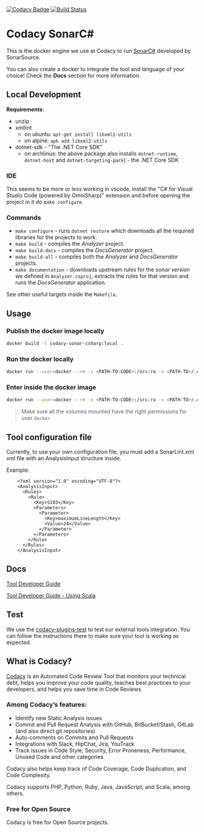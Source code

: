 [![Codacy Badge](https://api.codacy.com/project/badge/Grade/ff929008ec754fe790738a9a15821f93)](https://www.codacy.com/gh/codacy/codacy-sonar-csharp?utm_source=github.com&utm_medium=referral&utm_content=codacy/codacy-sonar-csharp&utm_campaign=Badge_Grade)
[![Build Status](https://circleci.com/gh/codacy/codacy-sonar-csharp.svg?style=shield&circle-token=:circle-token)](https://circleci.com/gh/codacy/codacy-sonar-csharp)

# Codacy SonarC#

This is the docker engine we use at Codacy to run [SonarC#](https://github.com/SonarSource/sonar-csharp) developed by SonarSource.

You can also create a docker to integrate the tool and language of your choice!
Check the **Docs** section for more information.

## Local Development

**Requirements**:
  - unzip 
  - xmllint
    * on ubuntu: `apt-get install libxml2-utils`
    * on alpine: `apk add libxml2-utils`
  - dotnet-sdk - "The .NET Core SDK"
    * on archlinux: the above package also installs `dotnet-runtime`, `dotnet-host` and `dotnet-targeting-pack`) - the .NET Core SDK

### IDE

This seems to be more or less working in vscode, install the 
"C# for Visual Studio Code (powered by OmniSharp)" extension 
and before opening the project in it do `make configure`.

### Commands

  - `make configure` - runs `dotnet restore` which downloads all the required libraries for the projects to work.
  - `make build` - compiles the *Analyzer* project.
  - `make build-docs` - compiles the *DocsGenerator* project.
  - `make build-all` - compiles both the *Analyzer* and *DocsGenerator* projects.
  - `make documentation` - downloads upstream rules for the *sonar version* we defined in `Analyzer.csproj`,
    extracts the rules for that version and runs the *DocsGenerator* application.

See other useful targets inside the `Makefile`.

## Usage

### Publish the docker image locally

```bash
docker build -t codacy-sonar-csharp:local .
```

### Run the docker locally

```bash
docker run --user=docker --rm -v <PATH-TO-CODE>:/src:ro -v <PATH-TO>/.codacyrc:/.codacyrc:ro codacy-sonar-csharp:local
```

### Enter inside the docker image

```bash
docker run --user=docker --rm -v <PATH-TO-CODE>:/src:ro -v <PATH-TO>/.codacyrc:/.codacyrc:ro -it --entrypoint /bin/sh codacy-sonar-csharp:local
```

> Make sure all the volumes mounted have the right permissions for user `docker`

## Tool configuration file

Currently, to use your own configuration file, you must add a SonarLint.xml xml file with an AnalysisInput structure inside.

Example:
```
    <?xml version="1.0" encoding="UTF-8"?>
    <AnalysisInput>
      <Rules>
        <Rule>
          <Key>S103</Key>
          <Parameters>
            <Parameter>
              <Key>maximumLineLength</Key>  
              <Value>24</Value>  
            </Parameter>
          </Parameters>
        </Rule>
      </Rules>
    </AnalysisInput>
```

## Docs

[Tool Developer Guide](https://support.codacy.com/hc/en-us/articles/207994725-Tool-Developer-Guide)

[Tool Developer Guide - Using Scala](https://support.codacy.com/hc/en-us/articles/207280379-Tool-Developer-Guide-Using-Scala)

## Test

We use the [codacy-plugins-test](https://github.com/codacy/codacy-plugins-test) to test our external tools integration.
You can follow the instructions there to make sure your tool is working as expected.

## What is Codacy?

[Codacy](https://www.codacy.com/) is an Automated Code Review Tool that monitors your technical debt, helps you improve your code quality, teaches best practices to your developers, and helps you save time in Code Reviews.

### Among Codacy’s features:

-   Identify new Static Analysis issues
-   Commit and Pull Request Analysis with GitHub, BitBucket/Stash, GitLab (and also direct git repositories)
-   Auto-comments on Commits and Pull Requests
-   Integrations with Slack, HipChat, Jira, YouTrack
-   Track issues in Code Style, Security, Error Proneness, Performance, Unused Code and other categories

Codacy also helps keep track of Code Coverage, Code Duplication, and Code Complexity.

Codacy supports PHP, Python, Ruby, Java, JavaScript, and Scala, among others.

### Free for Open Source

Codacy is free for Open Source projects.

